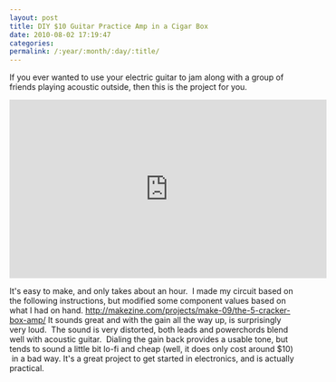 ```yaml
---
layout: post
title: DIY $10 Guitar Practice Amp in a Cigar Box 
date: 2010-08-02 17:19:47
categories: 
permalink: /:year/:month/:day/:title/
---
```

<p>If you ever wanted to use your electric guitar&nbsp;to jam along with a group of friends playing acoustic outside, then this is the project for you.</p>
<p><iframe src="https://www.youtube.com/embed/oP_8dYNn7vw?rel=0" frameborder="0" width="560" height="315"></iframe></p>
<p>It's easy to make, and only takes about an hour.&nbsp; I made my circuit based on the following instructions, but modified some component values based on what I had on hand. <a title="http://makezine.com/projects/make-09/the-5-cracker-box-amp/" href="http://makezine.com/projects/make-09/the-5-cracker-box-amp/" target="_blank">http://makezine.com/projects/make-09/the-5-cracker-box-amp/</a> It sounds great and with the gain all the way up, is surprisingly very loud.&nbsp; The sound is very distorted, both leads and powerchords blend well with acoustic guitar.&nbsp; Dialing the gain back provides a usable tone, but tends to&nbsp;sound a little bit&nbsp;lo-fi and cheap (well, it does only cost around $10) &nbsp;in a bad way. It's a great project to get started in electronics, and is actually practical.</p>
